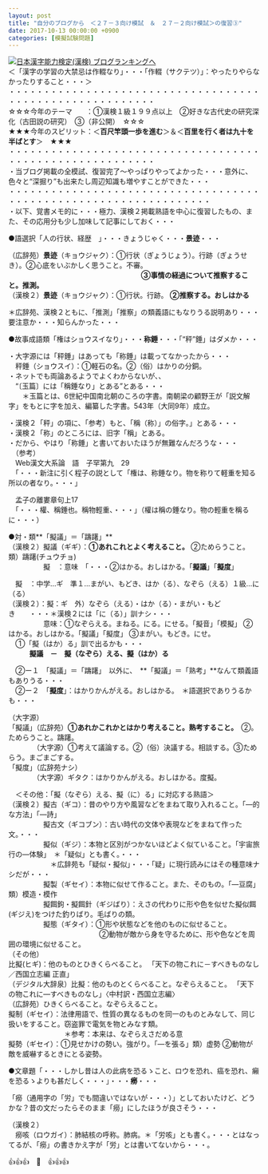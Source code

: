 ```yaml
---
layout: post
title: "自分のブログから　＜２７－３向け模試　＆　２７－２向け模試＞の復習③"
date: 2017-10-13 00:00:00 +0900
categories: [模擬試験問題]
---
```


[![](/syuusyuu9701/assets/images/自分のブログから-＜２７－３向け模試-＆-２７－２向け模試＞の復習③-br_c_3028_1.gif)](http://blog.with2.net/link.php?1659096:3028 "日本漢字能力検定(漢検) ブログランキングへ")[日本漢字能力検定(漢検) ブログランキングへ](http://blog.with2.net/link.php?1659096:3028)  
＜「漢字の学習の大禁忌は作輟なり」・・・「作輟（サクテツ）」：やったりやらなかったりすること・・・＞  
・・・・・・・・・・・・・・・・・・・・・・・・・・・・・・・・・・・・・・・・・・・・・・・・・・・・・・・・・  
☆☆☆今年のテーマ　　：①漢検１級１９９点以上　②好きな古代史の研究深化（古田説の研究）　③（非公開）　☆☆☆　　  
★★★今年のスピリット：＜**百尺竿頭一歩を進む**＞＆＜**百里を行く者は九十を半ばとす**＞　★★★  
・・・・・・・・・・・・・・・・・・・・・・・・・・・・・・・・・・・・・・・・・・・・・・・・・・・・・・・・・  
・当ブログ掲載の全模試、復習完了～やっぱりやってよかった・・・意外に、色々と“深掘り”も出来たし周辺知識も増やすことができた・・・  
・・・・・・・・・・・・・・・・・・・・・・・・・・・・・・・・・・・・・・・・・・・・・・・・・・・・・・・・・・・・・・・・・  
・以下、覚書メモ的に・・・極力、漢検２掲載熟語を中心に復習したもの、また、その応用分も少し加味して記事にしておく・・・  
  
●語選択「人の行状、経歴　」・・・きょうじゃく・・・**景迹**・・・　  
  
（広辞苑）**景迹**（キョウジャク）：①行状（ぎょうじょう）。行跡（ぎょうせき）。②心底をいぶかしく思うこと。不審。　  
　　　　　　　　　　　　　　　　　　　**③事情の経過について推察すること。推測。**  
（漢検２）**景迹**（キョウジャク）：①行状。行跡。 **②推察する。おしはかる**  
  
＊広辞苑、漢検２ともに、「推測」「推察」の類義語にもなりうる説明あり・・・要注意か・・・知らんかった・・・  
  
●故事成語類「権はショウスイなり」・・・**称錘**・・・「“秤”錘」はダメか・・・  
  
・大字源には「秤錘」はあっても「称錘」は載ってなかったから・・・  
　秤錘（ショウスイ）：①軽石の名。②（俗）はかりの分銅。  
・ネットでも両論あるようでよくわからないが、、  
　“〔玉篇〕には「稱錘なり」とある”とある・・・  
　　＊玉篇とは、6世紀中国南北朝のころの字書。南朝梁の顧野王が「説文解字」をもとに字を加え、編纂した字書。543年（大同9年）成立。  
  
・漢検２「秤」の項に、「参考）もと、「稱（称）」の俗字。」とある・・・  
・漢検２「称」のところには、旧字「稱」とある。  
・だから、やはり「称錘」と書いておいたほうが無難なんだろうな・・・  
　（参考）  
　Web漢文大系論　語　子罕第九　29  
　「・・・新注に引く程子の説として「権は、称錘なり。物を称りて軽重を知る所以の者なり。・・・」  
  
　孟子の離婁章句上17  
　「・・・權、稱錘也。稱物輕重、・・・」（權は稱の錘なり。物の輕重を稱るに・・・）  
  
●対・類**「擬議」＝「躊躇」**  
（漢検２）擬議（ギギ）：**①あれこれとよく考えること。** ②ためらうこと。類）躊躇(チュウチョ)  
　　　　　擬　：意味　「・・・②はかる。おしはかる。「**擬議**」「**擬度**」  
  
　擬　：中学…ギ　準１…まがい、もどき、はか（る）、なぞら（える）１級…に（る）  
（漢検２）：擬：ギ　外）なぞら（える）・はか（る）・まがい・もどき　　・・・＊漢検２には「に（る）」訓ナシ・・・  
　　　　　意味：①なぞらえる。まねる。にる。にせる。「擬音」「模擬」 ②はかる。おしはかる。「擬議」「擬度」 ③まがい。もどき。にせ。  
　①「擬（はか）る」訓で出るかも・・・  
　　　**擬議　－　擬（なぞら）える、擬（はか）る**  
  
　②ー１　「擬議」＝「躊躇」　以外に、　**「擬議」＝「熟考」**なんて類義語もありうる・・・  
　②ー２　「**擬度**」：はかりかんがえる。おしはかる。　＊語選択でありうるかも・・・  
  
（大字源）  
「擬議」（広辞苑）**①あれかこれかとはかり考えること。熟考すること。**　②。ためらうこと。躊躇。  
　　　　（大字源）①考えて議論する。②（俗）決議する。相談する。③ためらう。まごまごする。  
「擬度」（広辞苑ナシ）  
　　　　（大字源）ギタク：はかりかんがえる。おしはかる。度擬。  
  
　＜その他：「擬（なぞら）える、擬（に）る」に対応する熟語＞  
（漢検２）擬古（ギコ）：昔のやり方や風習などをまねて取り入れること。「―的な方法」「―詩」  
　　　　　擬古文（ギコブン）：古い時代の文体や表現などをまねて作った文。・・・  
　　　　　擬似（ギジ）：本物と区別がつかないほどよく似ていること。「宇宙旅行の―体験」　＊「疑似」とも書く。・・・  
　　　　　　＊広辞苑も「疑似・擬似」・・・「疑」に現行読みにはその種意味ナシだが・・・  
　　　　　擬製（ギセイ）：本物に似せて作ること。また、そのもの。「―豆腐」類）模造・模作  
　　　　　擬餌鉤・擬餌針（ギジばり）：えさの代わりに形や色を似せた擬似餌(ギジえ)をつけた釣りばり。毛ばりの類。  
　　　　　擬態（ギタイ）：①形や状態などを他のものに似せること。   
　　　　　　　　　　　　　②動物が敵から身を守るために、形や色などを周囲の環境に似せること。  
（その他）  
比擬(ヒギ)：他のものとひきくらべること。 「天下の物これに－すべきものなし ／西国立志編 正直」  
（デジタル大辞泉）比擬：他のものとくらべること。なぞらえること。 「天下の物これに―すべきものなし」〈中村訳・西国立志編〉  
（広辞苑）ひきくらべること。なぞらえること。  
擬制（ギセイ）：法律用語で、性質の異なるものを同一のものとみなして、同じ扱いをすること。窃盗罪で電気を物とみなす類。  
　　　　　　　　＊参考：本来は、なぞらえさだめる意  
擬勢（ギセイ）：①見せかけの勢い。強がり。「―を張る」類）虚勢 ②動物が敵を威嚇するときにとる姿勢。  
  
●文章題「・・・しかし昔は人の此病を恐るゝこと、ロウを恐れ、癌を恐れ、癩を恐るゝよりも甚だしく・・・」・・・**癆**・・・  
  
「癆（通用字の「労」でも間違いではないが・・・）」としておいたけど、どうかな？昔の文だったらそのまま「癆」にしたほうが良さそう・・・  
  
（漢検２）  
　癆咳（ロウガイ）：肺結核の呼称。肺病。＊「労咳」とも書く。・・・とはなってるが、「癆」の書きかえ字が「労」とは書いてないから・・・。  
  
👍👍👍　🐔　👍👍👍